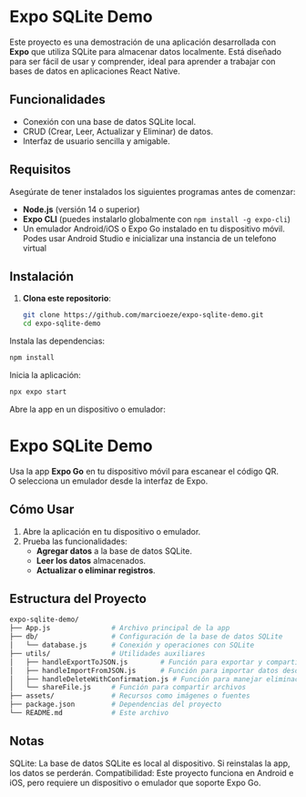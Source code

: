 # Expo SQLite Demo

Este proyecto es una demostración de una aplicación desarrollada con **Expo** que utiliza SQLite para almacenar datos localmente. Está diseñado para ser fácil de usar y comprender, ideal para aprender a trabajar con bases de datos en aplicaciones React Native.

## Funcionalidades

- Conexión con una base de datos SQLite local.
- CRUD (Crear, Leer, Actualizar y Eliminar) de datos.
- Interfaz de usuario sencilla y amigable.

## Requisitos

Asegúrate de tener instalados los siguientes programas antes de comenzar:

- **Node.js** (versión 14 o superior)
- **Expo CLI** (puedes instalarlo globalmente con `npm install -g expo-cli`)
- Un emulador Android/iOS o Expo Go instalado en tu dispositivo móvil. Podes usar Android Studio e inicializar una instancia de un telefono virtual

## Instalación

1. **Clona este repositorio**:
   ```bash
   git clone https://github.com/marcioeze/expo-sqlite-demo.git
   cd expo-sqlite-demo
Instala las dependencias:

```bash
npm install
```
Inicia la aplicación:

```bash
npx expo start
```
Abre la app en un dispositivo o emulador:

# Expo SQLite Demo

Usa la app **Expo Go** en tu dispositivo móvil para escanear el código QR.  
O selecciona un emulador desde la interfaz de Expo.

## Cómo Usar

1. Abre la aplicación en tu dispositivo o emulador.
2. Prueba las funcionalidades:
   - **Agregar datos** a la base de datos SQLite.
   - **Leer los datos** almacenados.
   - **Actualizar o eliminar registros**.

## Estructura del Proyecto

```bash
expo-sqlite-demo/
├── App.js               # Archivo principal de la app
├── db/                  # Configuración de la base de datos SQLite
│   └── database.js      # Conexión y operaciones con SQLite
├── utils/               # Utilidades auxiliares
│   ├── handleExportToJSON.js        # Función para exportar y compartir datos en un archivo JSON
│   ├── handleImportFromJSON.js      # Función para importar datos desde un archivo JSON
│   ├── handleDeleteWithConfirmation.js # Función para manejar eliminación con confirmación
│   └── shareFile.js     # Función para compartir archivos
├── assets/              # Recursos como imágenes o fuentes
├── package.json         # Dependencias del proyecto
└── README.md            # Este archivo
```
## Notas
SQLite: La base de datos SQLite es local al dispositivo. Si reinstalas la app, los datos se perderán.
Compatibilidad: Este proyecto funciona en Android e iOS, pero requiere un dispositivo o emulador que soporte Expo Go.
